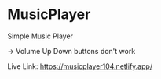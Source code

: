 # MusicPlayer

Simple Music Player

-> Volume Up Down buttons don't work


Live Link: https://musicplayer104.netlify.app/
